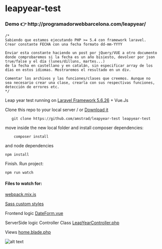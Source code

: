 # leapyear-test


<h3>Demo 👉 http://programadorwebbarcelona.com/leapyear/</h3>    
    


    /*
    Sabiendo que estamos ejecutando PHP >= 5.4 con framework laravel.
    Crear constante FECHA con una fecha formato dd-mm-YYYY
    
    Enviar esta constante haciendo un post por jQuery/VUE a otro documento donde comprobaremos si la fecha es un año bisiesto, devolver por json true/false y el día (lunes/dilluns, martes...)
    de la fecha en castellano y en catalán, sin especificar array de los días en estos idiomas. Mostraremos el resultado en un div.
    
    Comentar los archivos y las funciones/clases que creemos. Aunque no sea necesario crear una clase, crearla con sus respectivas funciones, detección de errores etc.
    */
    


Leap year test running on [Laravel Framework 5.6.26](https://laravel.com/docs/5.6/installation#server-requirements) + Vue.Js

Clone this repo to your local server / or [Download it](https://github.com/amstrad/leapyear-test/archive/master.zip)      
  ```  
     git clone https://github.com/amstrad/leapyear-test leapyear-test
   ```

move inside the new local folder and install composer dependencies:
```
    composer install
   ``` 
and node dependencies

``` npm install ```

Finish. Run project:

``` npm run watch ```

<h4>Files to watch for:</h4>

[webpack.mix.js](webpack.mix.js) 

[Sass custom styles](resources/assets/sass/app.scss) 

Frontend logic [DateForm.vue](resources/assets/js/components/DateForm.vue) 

ServerSide logic Controller Class [LeapYearController.php](app/Http/Controllers/LeapYearController.php) 

Views [home.blade.php](resources/views/home.blade.php)


 
![alt text](screenshot.png)